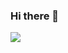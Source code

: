 ### Hi there 👋

![](https://github-readme-stats.vercel.app/api?username=v0ltis&show_icons=true&theme=great-gatsby&count_private=true&show_icons=true)
